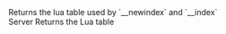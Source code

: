 <function name="GetTable" parent="IGameEvent" type="classfunc">
	<description>
		Returns the lua table used by `__newindex` and `__index`<br>
		<added version="0.7"></added>
	</description>
	<realm>Server</realm>
	<rets>
		<ret name="luatable" type="table">Returns the Lua table</ret>
	</rets>
</function>